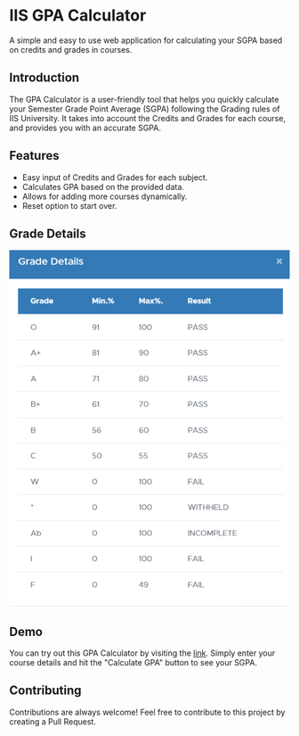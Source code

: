 # IIS GPA Calculator

A simple and easy to use web application for calculating your SGPA based on credits and grades in courses.


## Introduction

The GPA Calculator is a user-friendly tool that helps you quickly calculate your Semester Grade Point Average (SGPA) following the Grading rules of IIS University. It takes into account the Credits and Grades for each course, and provides you with an accurate SGPA.

## Features

- Easy input of Credits and Grades for each subject.
- Calculates GPA based on the provided data.
- Allows for adding more courses dynamically.
- Reset option to start over.

## Grade Details

![Grade Rules](Grades.png)

## Demo

You can try out this GPA Calculator by visiting the [link]([https://gpa-calculator-iota-eight.vercel.app/]). Simply enter your course details and hit the "Calculate GPA" button to see your SGPA.

## Contributing
Contributions are always welcome! Feel free to contribute to this project by creating a Pull Request.


